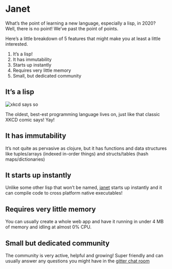 # Janet

What’s the point of learning a new language, especially a lisp, in 2020? Well, there is no point! We’ve past the point of points.

Here’s a little breakdown of 5 features that might make you at least a little interested.

1. It’s a lisp!
2. It has immutability
3. Starts up instantly
4. Requires very little memory
5. Small, but dedicated community

## It’s a lisp
![xkcd says so](https://imgs.xkcd.com/comics/lisp_cycles.png)

The oldest, best-est programming language lives on, just like that classic XKCD comic says! Yay!

## It has immutability
It’s not quite as pervasive as clojure, but it has functions and data structures like tuples/arrays (indexed in-order things) and structs/tables (hash maps/dictionaries)

## It starts up instantly
Unlike some other lisp that won’t be named, [janet](https://janet-lang.org) starts up instantly and it can compile code to cross platform native executables!

## Requires very little memory
You can usually create a whole web app and have it running in under 4 MB of memory and idling at almost 0% CPU.

## Small but dedicated community
The community is very active, helpful and growing! Super friendly and can usually answer any questions you might have in the [gitter chat room](https://gitter.im/janet-language/community)